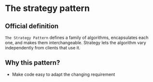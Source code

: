# The strategy pattern

## Official definition
`The Strategy Pattern` defines a family of algorithms, encapsulates each one,
and makes them interchangeable. Strategy lets the algorithm vary independently
from clients that use it.


## Why this pattern?
- Make code easy to adapt the changing requirement
